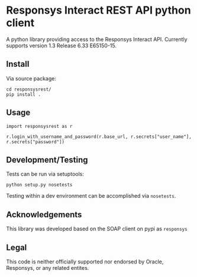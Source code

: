 # Responsys Interact REST API python client #

A python library providing access to the Responsys Interact API. Currently supports version 1.3 Release 6.33 E65150-15.

## Install ##

Via source package:

    cd responsysrest/
    pip install .

## Usage ##

```
import responsysrest as r

r.login_with_username_and_password(r.base_url, r.secrets["user_name"], r.secrets["password"])
```

## Development/Testing ##

Tests can be run via setuptools:

    python setup.py nosetests

Testing within a dev environment can be accomplished via ```nosetests```.

## Acknowledgements ##

This library was developed based on the SOAP client on pypi as ```responsys```

## Legal ##

This code is neither officially supported nor endorsed by Oracle, Responsys, or any related entites.
